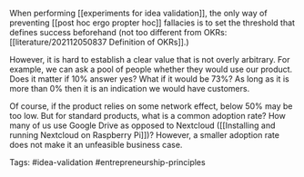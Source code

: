 When performing [[experiments for idea validation]], the only way of preventing [[post hoc ergo propter hoc]] fallacies is to set the threshold that defines success beforehand (not too different from OKRs: [[literature/202112050837 Definition of OKRs]].)

However, it is hard to establish a clear value that is not overly arbitrary. For example, we can ask a pool of people whether they would use our product. Does it matter if 10% answer yes? What if it would be 73%? As long as it is more than 0% then it is an indication we would have customers. 

Of course, if the product relies on some network effect, below 50% may be too low. But for standard products, what is a common adoption rate? How many of us use Google Drive as opposed to Nextcloud ([[Installing and running Nextcloud on Raspberry Pi]])? However, a smaller adoption rate does not make it an unfeasible business case. 

Tags: #idea-validation #entrepreneurship-principles 